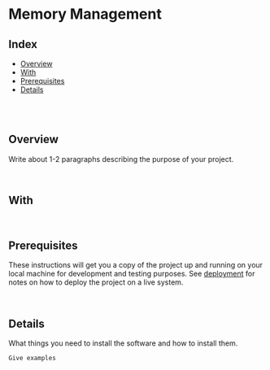 # Memory Management

## Index
+ [Overview](#ov)
+ [With](#with)
+ [Prerequisites](#pre)
+ [Details](#details)

<br><br>

## Overview <a name = "ov"></a>
Write about 1-2 paragraphs describing the purpose of your project.

<br>

## With <a name = "with"></a>

<br>

## Prerequisites <a name = "pre"></a>
These instructions will get you a copy of the project up and running on your local machine for development and testing purposes. See [deployment](#deployment) for notes on how to deploy the project on a live system.

<br>

## Details <a name = "details"></a>

What things you need to install the software and how to install them.


```
Give examples
```
